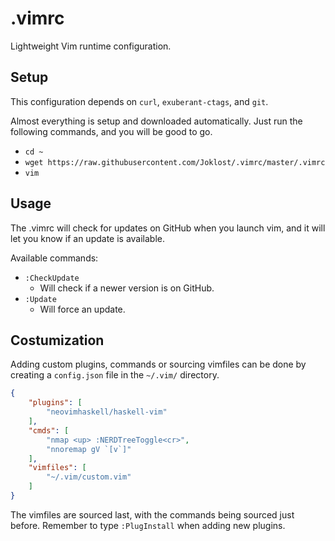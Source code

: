 # .vimrc
Lightweight Vim runtime configuration.

## Setup
This configuration depends on `curl`, `exuberant-ctags`, and `git`.

Almost everything is setup and downloaded automatically. Just run the following commands, and you will be good to go.

* `cd ~`
* `wget https://raw.githubusercontent.com/Joklost/.vimrc/master/.vimrc`
* `vim`

## Usage
The .vimrc will check for updates on GitHub when you launch vim, and it will let you know if an update is available.

Available commands:
* `:CheckUpdate`
  * Will check if a newer version is on GitHub.
* `:Update`
  * Will force an update.

## Costumization
Adding custom plugins, commands or sourcing vimfiles can be done by creating a `config.json` file in the `~/.vim/` directory.

```json
{
    "plugins": [
        "neovimhaskell/haskell-vim"
    ],
    "cmds": [
        "nmap <up> :NERDTreeToggle<cr>",
        "nnoremap gV `[v`]"
    ],
    "vimfiles": [
        "~/.vim/custom.vim"
    ]
}
```

The vimfiles are sourced last, with the commands being sourced just before. Remember to type `:PlugInstall` when adding new plugins.

